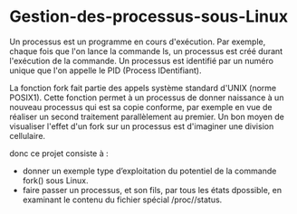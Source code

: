 # Gestion-des-processus-sous-Linux

Un processus est un programme en cours d'exécution. Par exemple, chaque fois que l'on lance
la commande ls, un processus est créé durant l'exécution de la commande. Un processus est
identifié par un numéro unique que l'on appelle le PID (Process IDentifiant).

La fonction fork fait partie des appels système standard d'UNIX (norme POSIX1). Cette fonction permet à un processus de donner naissance à un nouveau processus qui est sa copie conforme, par exemple en vue de réaliser un second traitement parallèlement au premier. Un bon moyen de visualiser l'effet d'un fork sur un processus est d'imaginer une division cellulaire.

donc ce projet consiste à :

  - donner un exemple type d’exploitation du potentiel de la commande fork() sous Linux.
  - faire passer un processus, et son fils, par tous les états dpossible, en examinant le contenu du
    fichier spécial /proc/<pid>/status.
